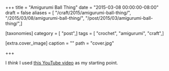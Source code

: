 +++
title = "Amigurumi Ball Thing"
date = "2015-03-08 00:00:00-08:00"
draft = false
aliases = [ "/craft/2015/amigurumi-ball-thing/", "/2015/03/08/amigurumi-ball-thing/", "/post/2015/03/amigurumi-ball-thing/",]

[taxonomies]
category = [ "post",]
tags = [ "crochet", "amigurumi", "craft",]

[extra.cover_image]
caption = ""
path = "cover.jpg"

+++

[this YouTube video]: https://youtu.be/mJ47MLlrLzw
I *think* I used [this YouTube video][] as my starting point.
<!--more-->